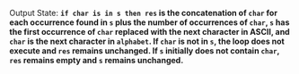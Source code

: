 Output State: **`if char is in s then res` is the concatenation of `char` for each occurrence found in `s` plus the number of occurrences of `char`, `s` has the first occurrence of `char` replaced with the next character in ASCII, and `char` is the next character in `alphabet`. If `char` is not in `s`, the loop does not execute and `res` remains unchanged. If `s` initially does not contain `char`, `res` remains empty and `s` remains unchanged.**